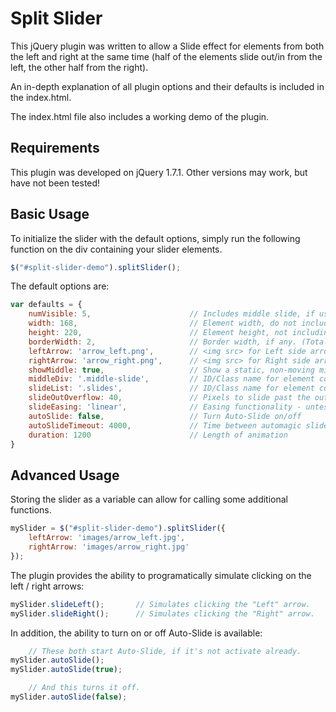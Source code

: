 Split Slider
==================================================

This jQuery plugin was written to allow a Slide effect for elements from both the left and right at the same time (half of the elements slide out/in from the left, the other half from the right).


An in-depth explanation of all plugin options and their defaults is included in the index.html.

The index.html file also includes a working demo of the plugin.


Requirements
--------------------------------------
This plugin was developed on jQuery 1.7.1. Other versions may work, but have not been tested!


Basic Usage
--------------------------------------
To initialize the slider with the default options, simply run the following function on the div containing your slider elements.
```js
$("#split-slider-demo").splitSlider();
```

The default options are:
```js
var defaults = {
	numVisible: 5,						// Includes middle slide, if used.
	width: 168,							// Element width, do not include borders.
	height: 220,						// Element height, not including borders.
	borderWidth: 2,						// Border width, if any. (Total for left + right border.)
	leftArrow: 'arrow_left.png',		// <img src> for Left side arrow image.
	rightArrow: 'arrow_right.png',		// <img src> for Right side arrow image.
	showMiddle: true,					// Show a static, non-moving middle element.
	middleDiv: '.middle-slide',			// ID/Class name for element containing static, non-moving middle, if used.
	slideList: '.slides',				// ID/Class name for element containing moving slides.
	slideOutOverflow: 40,				// Pixels to slide past the outside of our slider.
	slideEasing: 'linear',				// Easing functionality - untested, but there's no real reason it shouldn't work?
	autoSlide: false,					// Turn Auto-Slide on/off
	autoSlideTimeout: 4000,				// Time between automagic slide transitions.
	duration: 1200						// Length of animation
}
```

Advanced Usage
--------------------------------------
Storing the slider as a variable can allow for calling some additional functions.
```js
mySlider = $("#split-slider-demo").splitSlider({
	leftArrow: 'images/arrow_left.jpg',
	rightArrow: 'images/arrow_right.jpg'
});
```

The plugin provides the ability to programatically simulate clicking on the left / right arrows:
```js
mySlider.slideLeft();		// Simulates clicking the "Left" arrow.
mySlider.slideRight();		// Simulates clicking the "Right" arrow.
```

In addition, the ability to turn on or off Auto-Slide is available:
```js
	// These both start Auto-Slide, if it's not activate already.
mySlider.autoSlide();
mySlider.autoSlide(true);

	// And this turns it off.
mySlider.autoSlide(false);
```
